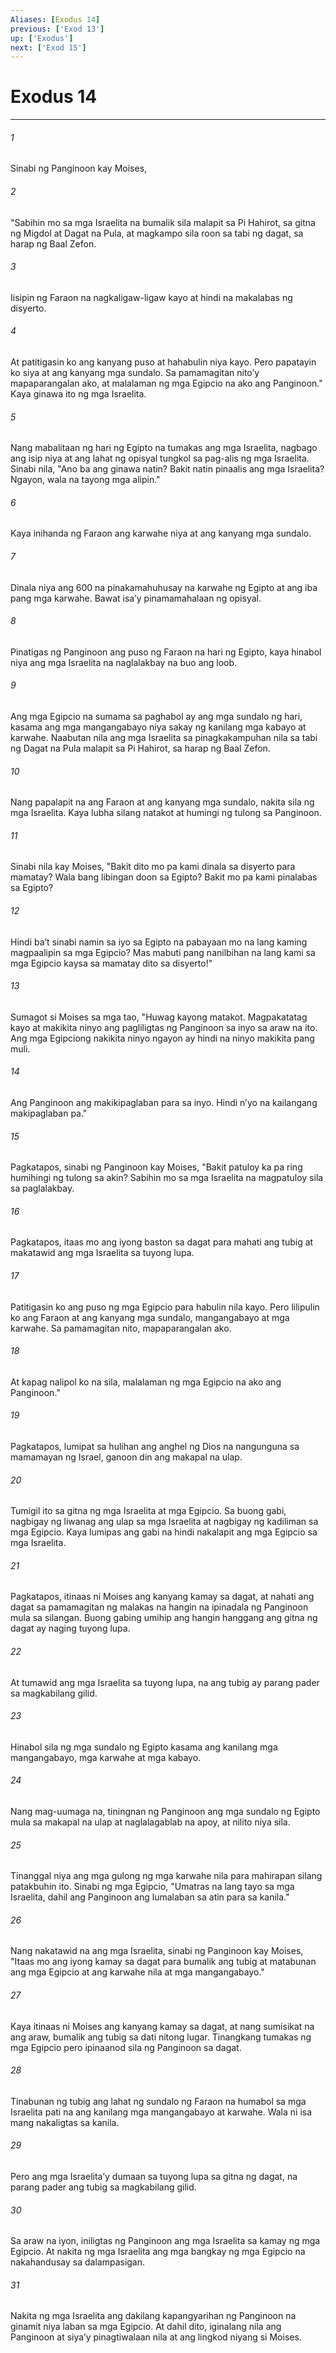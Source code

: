 ```yaml
---
Aliases: [Exodus 14]
previous: ['Exod 13']
up: ['Exodus']
next: ['Exod 15']
---
```

# Exodus 14

***

###### 1
Sinabi ng Panginoon kay Moises, 

###### 2
"Sabihin mo sa mga Israelita na bumalik sila malapit sa Pi Hahirot, sa gitna ng Migdol at Dagat na Pula, at magkampo sila roon sa tabi ng dagat, sa harap ng Baal Zefon. 

###### 3
Iisipin ng Faraon na nagkaligaw-ligaw kayo at hindi na makalabas ng disyerto. 

###### 4
At patitigasin ko ang kanyang puso at hahabulin niya kayo. Pero papatayin ko siya at ang kanyang mga sundalo. Sa pamamagitan nitoʼy mapaparangalan ako, at malalaman ng mga Egipcio na ako ang Panginoon." Kaya ginawa ito ng mga Israelita. 

###### 5
Nang mabalitaan ng hari ng Egipto na tumakas ang mga Israelita, nagbago ang isip niya at ang lahat ng opisyal tungkol sa pag-alis ng mga Israelita. Sinabi nila, "Ano ba ang ginawa natin? Bakit natin pinaalis ang mga Israelita? Ngayon, wala na tayong mga alipin." 

###### 6
Kaya inihanda ng Faraon ang karwahe niya at ang kanyang mga sundalo. 

###### 7
Dinala niya ang 600 na pinakamahuhusay na karwahe ng Egipto at ang iba pang mga karwahe. Bawat isaʼy pinamamahalaan ng opisyal. 

###### 8
Pinatigas ng Panginoon ang puso ng Faraon na hari ng Egipto, kaya hinabol niya ang mga Israelita na naglalakbay na buo ang loob. 

###### 9
Ang mga Egipcio na sumama sa paghabol ay ang mga sundalo ng hari, kasama ang mga mangangabayo niya sakay ng kanilang mga kabayo at karwahe. Naabutan nila ang mga Israelita sa pinagkakampuhan nila sa tabi ng Dagat na Pula malapit sa Pi Hahirot, sa harap ng Baal Zefon. 

###### 10
Nang papalapit na ang Faraon at ang kanyang mga sundalo, nakita sila ng mga Israelita. Kaya lubha silang natakot at humingi ng tulong sa Panginoon. 

###### 11
Sinabi nila kay Moises, "Bakit dito mo pa kami dinala sa disyerto para mamatay? Wala bang libingan doon sa Egipto? Bakit mo pa kami pinalabas sa Egipto? 

###### 12
Hindi baʼt sinabi namin sa iyo sa Egipto na pabayaan mo na lang kaming magpaalipin sa mga Egipcio? Mas mabuti pang nanilbihan na lang kami sa mga Egipcio kaysa sa mamatay dito sa disyerto!" 

###### 13
Sumagot si Moises sa mga tao, "Huwag kayong matakot. Magpakatatag kayo at makikita ninyo ang pagliligtas ng Panginoon sa inyo sa araw na ito. Ang mga Egipciong nakikita ninyo ngayon ay hindi na ninyo makikita pang muli. 

###### 14
Ang Panginoon ang makikipaglaban para sa inyo. Hindi nʼyo na kailangang makipaglaban pa." 

###### 15
Pagkatapos, sinabi ng Panginoon kay Moises, "Bakit patuloy ka pa ring humihingi ng tulong sa akin? Sabihin mo sa mga Israelita na magpatuloy sila sa paglalakbay. 

###### 16
Pagkatapos, itaas mo ang iyong baston sa dagat para mahati ang tubig at makatawid ang mga Israelita sa tuyong lupa. 

###### 17
Patitigasin ko ang puso ng mga Egipcio para habulin nila kayo. Pero lilipulin ko ang Faraon at ang kanyang mga sundalo, mangangabayo at mga karwahe. Sa pamamagitan nito, mapaparangalan ako. 

###### 18
At kapag nalipol ko na sila, malalaman ng mga Egipcio na ako ang Panginoon." 

###### 19
Pagkatapos, lumipat sa hulihan ang anghel ng Dios na nangunguna sa mamamayan ng Israel, ganoon din ang makapal na ulap. 

###### 20
Tumigil ito sa gitna ng mga Israelita at mga Egipcio. Sa buong gabi, nagbigay ng liwanag ang ulap sa mga Israelita at nagbigay ng kadiliman sa mga Egipcio. Kaya lumipas ang gabi na hindi nakalapit ang mga Egipcio sa mga Israelita. 

###### 21
Pagkatapos, itinaas ni Moises ang kanyang kamay sa dagat, at nahati ang dagat sa pamamagitan ng malakas na hangin na ipinadala ng Panginoon mula sa silangan. Buong gabing umihip ang hangin hanggang ang gitna ng dagat ay naging tuyong lupa. 

###### 22
At tumawid ang mga Israelita sa tuyong lupa, na ang tubig ay parang pader sa magkabilang gilid. 

###### 23
Hinabol sila ng mga sundalo ng Egipto kasama ang kanilang mga mangangabayo, mga karwahe at mga kabayo. 

###### 24
Nang mag-uumaga na, tiningnan ng Panginoon ang mga sundalo ng Egipto mula sa makapal na ulap at naglalagablab na apoy, at nilito niya sila. 

###### 25
Tinanggal niya ang mga gulong ng mga karwahe nila para mahirapan silang patakbuhin ito. Sinabi ng mga Egipcio, "Umatras na lang tayo sa mga Israelita, dahil ang Panginoon ang lumalaban sa atin para sa kanila." 

###### 26
Nang nakatawid na ang mga Israelita, sinabi ng Panginoon kay Moises, "Itaas mo ang iyong kamay sa dagat para bumalik ang tubig at matabunan ang mga Egipcio at ang karwahe nila at mga mangangabayo." 

###### 27
Kaya itinaas ni Moises ang kanyang kamay sa dagat, at nang sumisikat na ang araw, bumalik ang tubig sa dati nitong lugar. Tinangkang tumakas ng mga Egipcio pero ipinaanod sila ng Panginoon sa dagat. 

###### 28
Tinabunan ng tubig ang lahat ng sundalo ng Faraon na humabol sa mga Israelita pati na ang kanilang mga mangangabayo at karwahe. Wala ni isa mang nakaligtas sa kanila. 

###### 29
Pero ang mga Israelitaʼy dumaan sa tuyong lupa sa gitna ng dagat, na parang pader ang tubig sa magkabilang gilid. 

###### 30
Sa araw na iyon, iniligtas ng Panginoon ang mga Israelita sa kamay ng mga Egipcio. At nakita ng mga Israelita ang mga bangkay ng mga Egipcio na nakahandusay sa dalampasigan. 

###### 31
Nakita ng mga Israelita ang dakilang kapangyarihan ng Panginoon na ginamit niya laban sa mga Egipcio. At dahil dito, iginalang nila ang Panginoon at siyaʼy pinagtiwalaan nila at ang lingkod niyang si Moises.

